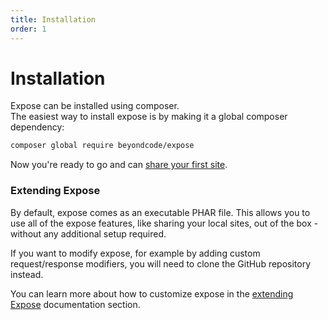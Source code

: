 ```yaml
---
title: Installation
order: 1
---
```


# Installation

Expose can be installed using composer.  
The easiest way to install expose is by making it a global composer dependency:

```bash
composer global require beyondcode/expose
```

Now you're ready to go and can [share your first site](/docs/expose/getting-started/sharing-your-first-site).

### Extending Expose

By default, expose comes as an executable PHAR file. This allows you to use all of the expose features, like sharing your local sites, out of the box - without any additional setup required.

If you want to modify expose, for example by adding custom request/response modifiers, you will need to clone the GitHub repository instead.

You can learn more about how to customize expose in the [extending Expose](/docs/expose/extending-the-server/subdomain-generator) documentation section.
